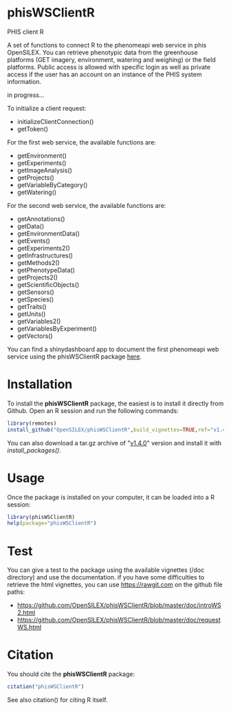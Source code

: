# phisWSClientR

PHIS client R

A set of functions to connect R to the phenomeapi web service in phis OpenSILEX. You can retrieve phenotypic data from the greenhouse platforms (GET imagery, environment, watering and weighing) or the field platforms. Public access is allowed with specific login as well as private access if the user has an account on an instance of the PHIS system information.

in progress...

To initialize a client request:

* initializeClientConnection()
* getToken()

For the first web service, the available functions are:

* getEnvironment()
* getExperiments()
* getImageAnalysis()
* getProjects()
* getVariableByCategory()
* getWatering()

For the second web service, the available functions are:

* getAnnotations()
* getData()
* getEnvironmentData()
* getEvents()
* getExperiments2()
* getInfrastructures()
* getMethods2()
* getPhenotypeData()
* getProjects2()
* getScientificObjects()
* getSensors()
* getSpecies()
* getTraits()
* getUnits()
* getVariables2()
* getVariablesByExperiment()
* getVectors()


You can find a shinydashboard app to document the first phenomeapi web service using the phisWSClientR package [here](https://github.com/sanchezi/docAppPhisWSClientR). 
   
# Installation

To install the **phisWSClientR** package, the easiest is to install it directly from Github. Open an R session and run the following commands:

```R
library(remotes) 
install_github("OpenSILEX/phisWSClientR",build_vignettes=TRUE,ref="v1.4.0")
```

You can also download a tar.gz archive of "[v1.4.0](https://github.com/OpenSILEX/phisWSClientR/tree/v1.4.0)" version and install it with *install_packages()*. 

# Usage

Once the package is installed on your computer, it can be loaded into a R session:

```R
library(phisWSClientR)
help(package="phisWSClientR")
```

# Test
You can give a test to the package using the available vignettes (/doc directory) and use the documentation. if you have some difficulties to retrieve the html vignettes, you can use https://rawgit.com on the github file paths:

* https://github.com/OpenSILEX/phisWSClientR/blob/master/doc/introWS2.html
* https://github.com/OpenSILEX/phisWSClientR/blob/master/doc/requestWS.html

# Citation

You should cite the **phisWSClientR** package:

```R
citation("phisWSClientR")
```

See also citation() for citing R itself.

